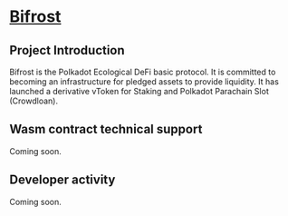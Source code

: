 # [Bifrost](https://t.me/bifrost_finance)

## Project Introduction

Bifrost is the Polkadot Ecological DeFi basic protocol. It is committed to becoming an infrastructure for pledged assets to provide liquidity. It has launched a derivative vToken for Staking and Polkadot Parachain Slot (Crowdloan).

## Wasm contract technical support

Coming soon.

## Developer activity

Coming soon.

